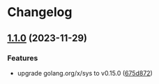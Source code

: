 # Changelog

## [1.1.0](https://github.com/taisph/sig/compare/sig-v1.0.1...sig-v1.1.0) (2023-11-29)


### Features

* upgrade golang.org/x/sys to v0.15.0 ([675d872](https://github.com/taisph/sig/commit/675d872d3d7b760ab86e2442d2247da9190abc10))
